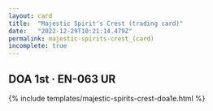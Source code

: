 ```yaml
---
layout: card
title:  "Majestic Spirit's Crest (trading card)"
date:   "2022-12-29T10:21:14.479Z"
permalink: majestic-spirits-crest_(card)
incomplete: true
---
```


## DOA 1st &middot; EN-063 UR

{% include templates/majestic-spirits-crest-doa1e.html %}
